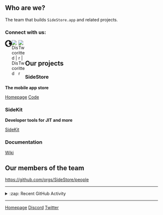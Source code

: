 <!-- 
Docs: How to use GitHub README and actions to auto-generate embedded content.
https://github.com/anuraghazra/github-readme-stats
https://www.youtube.com/watch?v=n6d4KHSKqGk
https://github.com/rahuldkjain/github-profile-readme-generator
 -->

## Who are we?

The team that builds `SideStore.app` and related projects.

### Connect with us:

<!--
[![Website](https://img.shields.io/website?label=sidestore.io&style=for-the-badge&url=https://sidestore.io)](https://sidestore.io)
[![Twitter Follow](https://img.shields.io/twitter/follow/sidestore_io?color=1DA1F2&logo=twitter&style=for-the-badge)](https://twitter.com/intent/follow?original_referer=https%3A%2F%2Fgithub.com%2Fsidestore&screen_name=sidestore)
[![GitHub Followers](https://img.shields.io/github/followers/sidestore?style=for-the-badge)]()
[![GitHub Sponsors](https://img.shields.io/github/sponsors/sidestore?style=for-the-badge
)]() 
-->

[<img align="left" alt="sidestore.io" width="22px" src="https://raw.githubusercontent.com/iconic/open-iconic/master/svg/globe.svg" />][website]
[<img align="left" alt="Discord | Discord" width="22px" src="https://cdn.jsdelivr.net/npm/simple-icons@v3/icons/discord.svg" />][discord]
[<img align="left" alt="Twitter | Twitter" width="22px" src="https://cdn.jsdelivr.net/npm/simple-icons@v3/icons/twitter.svg" />][twitter]

<br />
<br />

## Our projects

### SideStore

__The mobile app store__

[Homepage][website]
[Code][git.sidestore]

### SideKit

__Developer tools for JIT and more__

[SideKit][git.sidekit]

### Documentation

[Wiki][wiki]

## Our members of the team

https://github.com/orgs/SideStore/people

---

<details>
  <summary>:zap: Recent GitHub Activity</summary>

<!--START_SECTION:activity-->
1. 🗣 Commented on [#620](https://github.com/SideStore/SideStore/issues/620) in [SideStore/SideStore](https://github.com/SideStore/SideStore)
2. 🗣 Commented on [#519](https://github.com/SideStore/SideStore/issues/519) in [SideStore/SideStore](https://github.com/SideStore/SideStore)
3. 🗣 Commented on [#567](https://github.com/SideStore/SideStore/issues/567) in [SideStore/SideStore](https://github.com/SideStore/SideStore)
4. 🗣 Commented on [#601](https://github.com/SideStore/SideStore/issues/601) in [SideStore/SideStore](https://github.com/SideStore/SideStore)
5. ❗️ Closed issue [#601](https://github.com/SideStore/SideStore/issues/601) in [SideStore/SideStore](https://github.com/SideStore/SideStore)
6. 🎉 Merged PR [#49](https://github.com/SideStore/sidestore.github.io/pull/49) in [SideStore/sidestore.github.io](https://github.com/SideStore/sidestore.github.io)
7. 🗣 Commented on [#45](https://github.com/SideStore/sidestore.github.io/issues/45) in [SideStore/sidestore.github.io](https://github.com/SideStore/sidestore.github.io)
8. ❗️ Closed issue [#45](https://github.com/SideStore/sidestore.github.io/issues/45) in [SideStore/sidestore.github.io](https://github.com/SideStore/sidestore.github.io)
9. 🎉 Merged PR [#28](https://github.com/SideStore/SideStore-Docs/pull/28) in [SideStore/SideStore-Docs](https://github.com/SideStore/SideStore-Docs)
10. 🗣 Commented on [#28](https://github.com/SideStore/SideStore-Docs/issues/28) in [SideStore/SideStore-Docs](https://github.com/SideStore/SideStore-Docs)
11. 🗣 Commented on [#28](https://github.com/SideStore/SideStore-Docs/issues/28) in [SideStore/SideStore-Docs](https://github.com/SideStore/SideStore-Docs)
12. 🗣 Commented on [#28](https://github.com/SideStore/SideStore-Docs/issues/28) in [SideStore/SideStore-Docs](https://github.com/SideStore/SideStore-Docs)
13. 💪 Opened PR [#28](https://github.com/SideStore/SideStore-Docs/pull/28) in [SideStore/SideStore-Docs](https://github.com/SideStore/SideStore-Docs)
14. 🗣 Commented on [#625](https://github.com/SideStore/SideStore/issues/625) in [SideStore/SideStore](https://github.com/SideStore/SideStore)
15. 🗣 Commented on [#599](https://github.com/SideStore/SideStore/issues/599) in [SideStore/SideStore](https://github.com/SideStore/SideStore)
16. 🗣 Commented on [#623](https://github.com/SideStore/SideStore/issues/623) in [SideStore/SideStore](https://github.com/SideStore/SideStore)
17. 🗣 Commented on [#623](https://github.com/SideStore/SideStore/issues/623) in [SideStore/SideStore](https://github.com/SideStore/SideStore)
18. 🗣 Commented on [#623](https://github.com/SideStore/SideStore/issues/623) in [SideStore/SideStore](https://github.com/SideStore/SideStore)
19. 🗣 Commented on [#496](https://github.com/SideStore/SideStore/issues/496) in [SideStore/SideStore](https://github.com/SideStore/SideStore)
20. 🗣 Commented on [#496](https://github.com/SideStore/SideStore/issues/496) in [SideStore/SideStore](https://github.com/SideStore/SideStore)
<!--END_SECTION:activity-->

</details>

---

[Homepage][patreon] [Discord][discord] [Twitter][twitter]

<!--
- [Patreon][patreon]
- [OpenCollective][opencollective]
- [YouTube][youtube]
-->

[website]: https://sidestore.io
[wiki]: https://wiki.sidestore.io
[twitter]: https://twitter.com/sidestore_io
[discord]: https://discord.gg/sidestore-949183273383395328
[youtube]: https://youtube.com/TODO
[patreon]: https://www.patreon.com/SideStore
[opencollective]: https://opencollective.com/TODO
[git.sidestore]: https://github.com/SideStore/SideStore/
[git.sidekit]: https://github.com/SideStore/SideKit

